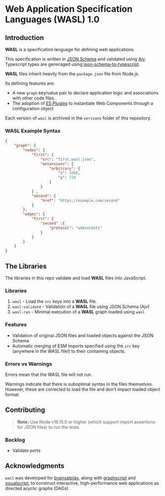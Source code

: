 # Web Application Specification Languages (WASL) 1.0

## Introduction
**WASL** is a specification language for defining web applications. 

This specification is written in [JSON Schema](https://json-schema.org/) and validated using [Ajv](https://ajv.js.org/). Typescript types are generaged using [json-schema-to-typescript](https://www.npmjs.com/package/json-schema-to-typescript). 

**WASL** files inherit heavily from the `package.json` file from Node.js. 

Its defining features are: 
- A new `graph` key/value pair to declare application logic and associations with other code files.
- The adoption of [ES Plugins]('https://github.com/brainsatplay/es-plugins') to instantiate Web Components through a configuration object

Each version of `wasl` is archived in the `versions` folder of this repository.

###  WASL Example Syntax
```json
{
    "graph": {
        "nodes": {
            "first": {
                "src": "first.wasl.json",
                "extensions": {
                    "arbitrary": {
                        "x": 1080,
                        "y": 720
                    }
                }
            } ,
            "second": {
                "href": "https://example.com/second"
            } 
        },
        "edges": {
            "first": {
                "second" :{
                    "protocol": "websockets"
                }
            } 
        }
    }
}
```

## The Libraries
The libraries in this repo validate and load **WASL** files into JavaScript.

### Libraries
1. `wasl` - Load the `src` keys into a **WASL** file.
2. `wasl-validate` - Validation of a **WASL** file using JSON Schema (Ajv)
3. `wasl-run` - Minimal execution of a **WASL** graph loaded using `wasl`

### Features
- Validation of original JSON files and loaded objects against the JSON Schema
- Automatic merging of ESM imports specified using the `src` key (anywhere in the WASL file!) to their containing objects.

### Errors vs Warnings
Errors mean that the WASL file will not run.

Warnings indicate that there is suboptimal syntax in the files themselves. However, these are corrected to load the file and don't impact loaded object format.

## Contributing
 > **Note:** Use Node v16.15.0 or higher (which support import assertions for JSON files) to run the tests


 ### Backlog
 - Validate ports

## Acknowledgments
`wasl` was developed for [brainsatplay], along with [graphscript] and [visualscript], to construct interactive, high-performance web applications as directed acyclic graphs (DAGs).

[brainsatplay]:(https://github.com/brainsatplay)
[graphscript]:(https://github.com/brainsatplay/graphscript)
[visualscript]:(https://github.com/brainsatplay/visualscript)